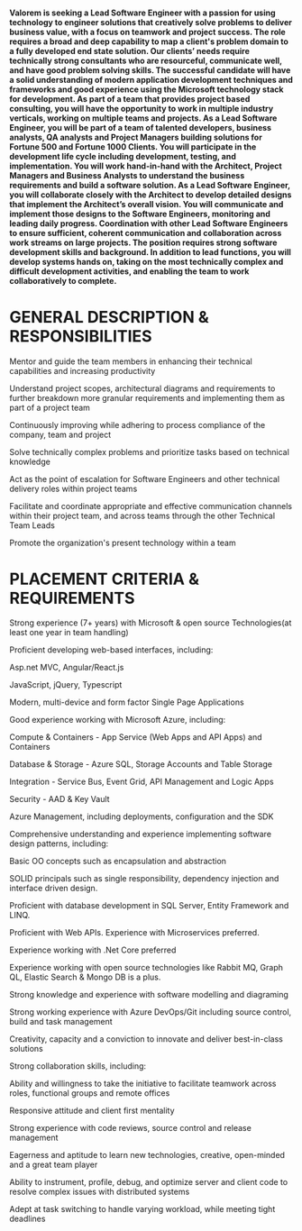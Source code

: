 #### Valorem is seeking a Lead Software Engineer with a passion for using technology to engineer solutions that creatively solve problems to deliver business value, with a focus on teamwork and project success. The role requires a broad and deep capability to map a client's problem domain to a fully developed end state solution. Our clients’ needs require technically strong consultants who are resourceful, communicate well, and have good problem solving skills. The successful candidate will have a solid understanding of modern application development techniques and frameworks and good experience using the Microsoft technology stack for development. As part of a team that provides project based consulting, you will have the opportunity to work in multiple industry verticals, working on multiple teams and projects. As a Lead Software Engineer, you will be part of a team of talented developers, business analysts, QA analysts and Project Managers building solutions for Fortune 500 and Fortune 1000 Clients. You will participate in the development life cycle including development, testing, and implementation. You will work hand-in-hand with the Architect, Project Managers and Business Analysts to understand the business requirements and build a software solution. As a Lead Software Engineer, you will collaborate closely with the Architect to develop detailed designs that implement the Architect’s overall vision. You will communicate and implement those designs to the Software Engineers, monitoring and leading daily progress. Coordination with other Lead Software Engineers to ensure sufficient, coherent communication and collaboration across work streams on large projects. The position requires strong software development skills and background. In addition to lead functions, you will develop systems hands on, taking on the most technically complex and difficult development activities, and enabling the team to work collaboratively to complete. 

# GENERAL DESCRIPTION & RESPONSIBILITIES

Mentor and guide the team members in enhancing their technical capabilities and increasing productivity 

Understand project scopes, architectural diagrams and requirements to further breakdown more granular requirements and implementing them as part of a project team 

Continuously improving while adhering to process compliance of the company, team and project 

Solve technically complex problems and prioritize tasks based on technical knowledge 

Act as the point of escalation for Software Engineers and other technical delivery roles within project teams 

Facilitate and coordinate appropriate and effective communication channels within their project team, and across teams through the other Technical Team Leads 

Promote the organization's present technology within a team 

# PLACEMENT CRITERIA & REQUIREMENTS

Strong experience (7+ years) with Microsoft & open source Technologies(at least one year in team handling)

Proficient developing web-based interfaces, including:

Asp.net MVC, Angular/React.js

JavaScript, jQuery, Typescript

Modern, multi-device and form factor Single Page Applications


Good experience working with Microsoft Azure, including:

Compute & Containers - App Service (Web Apps and API Apps) and Containers

Database & Storage - Azure SQL, Storage Accounts and Table Storage

Integration - Service Bus, Event Grid, API Management and Logic Apps

Security - AAD & Key Vault

Azure Management, including deployments, configuration and the SDK


Comprehensive understanding and experience implementing software design patterns, including:

Basic OO concepts such as encapsulation and abstraction

SOLID principals such as single responsibility, dependency injection and interface driven design.

Proficient with database development in SQL Server, Entity Framework and LINQ.

Proficient with Web APIs. Experience with Microservices preferred.

Experience working with .Net Core preferred

Experience working with open source technologies like Rabbit MQ, Graph QL, Elastic Search & Mongo DB is a plus.

Strong knowledge and experience with software modelling and diagraming

Strong working experience with Azure DevOps/Git including source control, build and task management

Creativity, capacity and a conviction to innovate and deliver best-in-class solutions

Strong collaboration skills, including:

Ability and willingness to take the initiative to facilitate teamwork across roles, functional groups and remote offices

Responsive attitude and client first mentality

Strong experience with code reviews, source control and release management

Eagerness and aptitude to learn new technologies, creative, open-minded and a great team player

Ability to instrument, profile, debug, and optimize server and client code to resolve complex issues with distributed systems

Adept at task switching to handle varying workload, while meeting tight deadlines